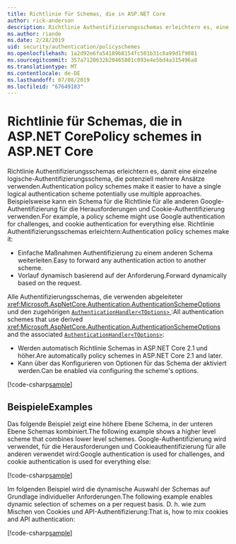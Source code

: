 ```yaml
---
title: Richtlinie für Schemas, die in ASP.NET Core
author: rick-anderson
description: Richtlinie Authentifizierungsschemas erleichtern es, eine einzelne logische Authentifizierungsschema haben
ms.author: riande
ms.date: 2/28/2019
uid: security/authentication/policyschemes
ms.openlocfilehash: 1a2d92e6fa54189b8154fc501b31c8a99d1f9081
ms.sourcegitcommit: 357a7120632b20465801c093e4e5bd4a315496a8
ms.translationtype: MT
ms.contentlocale: de-DE
ms.lasthandoff: 07/08/2019
ms.locfileid: "67649183"
---
```

# <a name="policy-schemes-in-aspnet-core"></a><span data-ttu-id="b4b74-103">Richtlinie für Schemas, die in ASP.NET Core</span><span class="sxs-lookup"><span data-stu-id="b4b74-103">Policy schemes in ASP.NET Core</span></span>

<span data-ttu-id="b4b74-104">Richtlinie Authentifizierungsschemas erleichtern es, damit eine einzelne logische-Authentifizierungsschema, die potenziell mehrere Ansätze verwenden.</span><span class="sxs-lookup"><span data-stu-id="b4b74-104">Authentication policy schemes make it easier to have a single logical authentication scheme potentially use multiple approaches.</span></span> <span data-ttu-id="b4b74-105">Beispielsweise kann ein Schema für die Richtlinie für alle anderen Google-Authentifizierung für die Herausforderungen und Cookie-Authentifizierung verwenden.</span><span class="sxs-lookup"><span data-stu-id="b4b74-105">For example, a policy scheme might use Google authentication for challenges, and cookie authentication for everything else.</span></span> <span data-ttu-id="b4b74-106">Richtlinie Authentifizierungsschemas erleichtern:</span><span class="sxs-lookup"><span data-stu-id="b4b74-106">Authentication policy schemes make it:</span></span>

* <span data-ttu-id="b4b74-107">Einfache Maßnahmen Authentifizierung zu einem anderen Schema weiterleiten.</span><span class="sxs-lookup"><span data-stu-id="b4b74-107">Easy to forward any authentication action to another scheme.</span></span>
* <span data-ttu-id="b4b74-108">Vorlauf dynamisch basierend auf der Anforderung.</span><span class="sxs-lookup"><span data-stu-id="b4b74-108">Forward dynamically based on the request.</span></span>

<span data-ttu-id="b4b74-109">Alle Authentifizierungsschemas, die verwenden abgeleiteter <xref:Microsoft.AspNetCore.Authentication.AuthenticationSchemeOptions> und den zugehörigen [ `AuthenticationHandler<TOptions>` ](/dotnet/api/microsoft.aspnetcore.authentication.authenticationhandler-1):</span><span class="sxs-lookup"><span data-stu-id="b4b74-109">All authentication schemes that use derived <xref:Microsoft.AspNetCore.Authentication.AuthenticationSchemeOptions> and the associated [`AuthenticationHandler<TOptions>`](/dotnet/api/microsoft.aspnetcore.authentication.authenticationhandler-1):</span></span>

* <span data-ttu-id="b4b74-110">Werden automatisch Richtlinie Schemas in ASP.NET Core 2.1 und höher.</span><span class="sxs-lookup"><span data-stu-id="b4b74-110">Are automatically policy schemes in ASP.NET Core 2.1 and later.</span></span>
* <span data-ttu-id="b4b74-111">Kann über das Konfigurieren von Optionen für das Schema der aktiviert werden.</span><span class="sxs-lookup"><span data-stu-id="b4b74-111">Can be enabled via configuring the scheme's options.</span></span>

[!code-csharp[sample](policyschemes/samples/AuthenticationSchemeOptions.cs?name=snippet)]

## <a name="examples"></a><span data-ttu-id="b4b74-112">Beispiele</span><span class="sxs-lookup"><span data-stu-id="b4b74-112">Examples</span></span>

<span data-ttu-id="b4b74-113">Das folgende Beispiel zeigt eine höhere Ebene Schema, in der unteren Ebene Schemas kombiniert.</span><span class="sxs-lookup"><span data-stu-id="b4b74-113">The following example shows a higher level scheme that combines lower level schemes.</span></span> <span data-ttu-id="b4b74-114">Google-Authentifizierung wird verwendet, für die Herausforderungen und Cookieauthentifizierung für alle anderen verwendet wird:</span><span class="sxs-lookup"><span data-stu-id="b4b74-114">Google authentication is used for challenges, and cookie authentication is used for everything else:</span></span>

[!code-csharp[sample](policyschemes/samples/Startup.cs?name=snippet1)]

<span data-ttu-id="b4b74-115">Im folgenden Beispiel wird die dynamische Auswahl der Schemas auf Grundlage individueller Anforderungen.</span><span class="sxs-lookup"><span data-stu-id="b4b74-115">The following example enables dynamic selection of schemes on a per request basis.</span></span> <span data-ttu-id="b4b74-116">D. h. wie zum Mischen von Cookies und API-Authentifizierung:</span><span class="sxs-lookup"><span data-stu-id="b4b74-116">That is, how to mix cookies and API authentication:</span></span>

 <!-- REVIEW, missing If set in public Func<HttpContext, string> ForwardDefaultSelector -->

[!code-csharp[sample](policyschemes/samples/Startup.cs?name=snippet2)]
